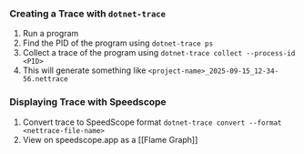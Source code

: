 ### Creating a Trace with `dotnet-trace`
1. Run a program 
2. Find the PID of the program using `dotnet-trace ps`
3. Collect a trace of the program using `dotnet-trace collect --process-id <PID>`
4. This will generate something like `<project-name>_2025-09-15_12-34-56.nettrace`

### Displaying Trace with Speedscope
1. Convert trace to SpeedScope format
	`dotnet-trace convert --format <nettrace-file-name>`
2. View on speedscope.app as a [[Flame Graph]]